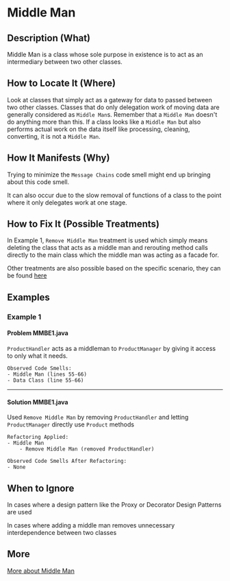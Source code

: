 # Middle Man

## Description (What)

Middle Man is a class whose sole purpose in existence is to act as an intermediary between two other classes.

## How to Locate It (Where)

Look at classes that simply act as a gateway for data to passed between two other classes. Classes that do only delegation work of moving data are generally considered as `Middle Man`s. Remember that a `Middle Man` doesn't do anything more than this. If a class looks like a `Middle Man` but also performs actual work on the data itself like processing, cleaning, converting, it is not a `Middle Man`.

## How It Manifests (Why)

Trying to minimize the `Message Chains` code smell might end up bringing about this code smell.

It can also occur due to the slow removal of functions of a class to the point where it only delegates work at one stage.

## How to Fix It (Possible Treatments)

In Example 1, `Remove Middle Man` treatment is used which simply means deleting the class that acts as a middle man and rerouting method calls directly to the main class which the middle man was acting as a facade for.

Other treatments are also possible based on the specific scenario, they can be found [here](https://refactoring.guru/smells/middle-man#:~:text=Treatment)

## Examples

### Example 1

#### Problem MMBE1.java
`ProductHandler` acts as a middleman to `ProductManager` by giving it access to only what it needs.

```
Observed Code Smells:
- Middle Man (lines 55-66)
- Data Class (line 55-66)
```

---

#### Solution MMBE1.java
Used `Remove Middle Man` by removing `ProductHandler` and letting `ProductManager` directly use `Product` methods

```
Refactoring Applied:
- Middle Man
    - Remove Middle Man (removed ProductHandler)
```

```
Observed Code Smells After Refactoring:
- None
```

## When to Ignore

In cases where a design pattern like the Proxy or Decorator Design Patterns are used

In cases where adding a middle man removes unnecessary interdependence between two classes

## More

[More about Middle Man](https://refactoring.guru/smells/middle-man)
